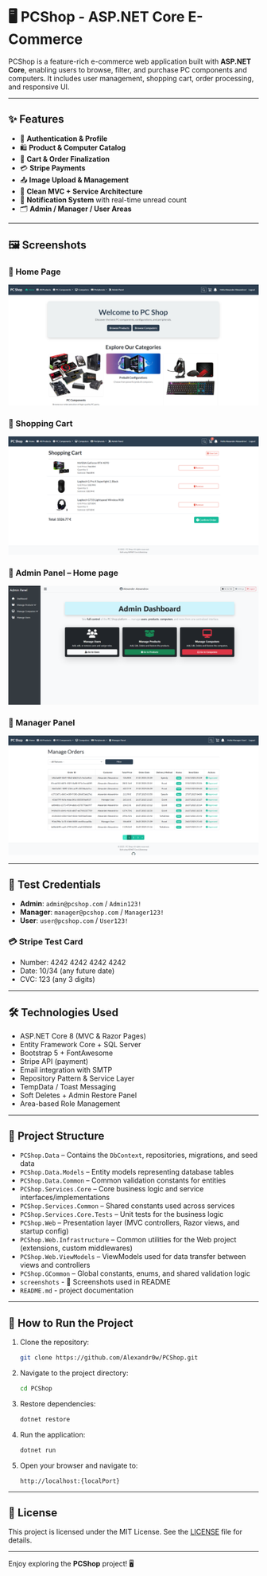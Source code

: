# 🖥️ PCShop - ASP.NET Core E-Commerce

PCShop is a feature-rich e-commerce web application built with **ASP.NET Core**, enabling users to browse, filter, and purchase PC components and computers. It includes user management, shopping cart, order processing, and responsive UI.

---

## ✨ Features

- 🔐 **Authentication & Profile**
- 🛍️ **Product & Computer Catalog**
- 🛒 **Cart & Order Finalization**
- 💳 **Stripe Payments**
- 📤 **Image Upload & Management**
- 📃 **Clean MVC + Service Architecture**
- 🔔 **Notification System** with real-time unread count
- 🗂️ **Admin / Manager / User Areas**

---

## 🖼️ Screenshots

### 🔹 Home Page  
![Home Page](screenshots/home.png)

### 🔹 Shopping Cart  
![Shopping Cart](screenshots/cart.png)

### 🔹 Admin Panel – Home page  
![Admin Panel](screenshots/admin-dashboard.png)

### 🔹 Manager Panel
![Manager Panel](screenshots/manager-panel.png)

---

## 🧪 Test Credentials
	
- **Admin**: `admin@pcshop.com` / `Admin123!`  
- **Manager**: `manager@pcshop.com` / `Manager123!`  
- **User**: `user@pcshop.com` / `User123!`

### 💳 Stripe Test Card

  * Number: 4242 4242 4242 4242
  * Date: 10/34 (any future date)
  * CVC: 123 (any 3 digits)

---

## 🛠️ Technologies Used

- ASP.NET Core 8 (MVC & Razor Pages)
- Entity Framework Core + SQL Server
- Bootstrap 5 + FontAwesome
- Stripe API (payment)
- Email integration with SMTP
- Repository Pattern & Service Layer
- TempData / Toast Messaging
- Soft Deletes + Admin Restore Panel
- Area-based Role Management

---

## 📂 Project Structure

- `PCShop.Data` – Contains the `DbContext`, repositories, migrations, and seed data
- `PCShop.Data.Models` – Entity models representing database tables
- `PCShop.Data.Common` – Common validation constants for entities
- `PCShop.Services.Core` – Core business logic and service interfaces/implementations
- `PCShop.Services.Common` – Shared constants used across services
- `PCShop.Services.Core.Tests` – Unit tests for the business logic
- `PCShop.Web` – Presentation layer (MVC controllers, Razor views, and startup config)
- `PCShop.Web.Infrastructure` – Common utilities for the Web project (extensions, custom middlewares)
- `PCShop.Web.ViewModels` – ViewModels used for data transfer between views and controllers
- `PCShop.GCommon` – Global constants, enums, and shared validation logic
- `screenshots` - 📸 Screenshots used in README
- `README.md` - project documentation

---

## 🚀 How to Run the Project

1. Clone the repository:
   ```bash
   git clone https://github.com/Alexandr0w/PCShop.git
   ```

2. Navigate to the project directory:
   ```bash
   cd PCShop
   ```

3. Restore dependencies:
   ```bash
   dotnet restore
   ```

4. Run the application:
   ```bash
   dotnet run
   ```

5. Open your browser and navigate to:
   ```
   http://localhost:{localPort}
   ```

---

## 📜 License

This project is licensed under the MIT License. See the [LICENSE](LICENSE) file for details.

---

Enjoy exploring the **PCShop** project! 🖥️
